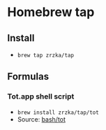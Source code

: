 # Homebrew tap

## Install

* `brew tap zrzka/tap`

## Formulas

### Tot.app shell script

* `brew install zrzka/tap/tot`
* Source: [bash/tot](https://github.com/zrzka/tot-addons/blob/master/bash/tot)

